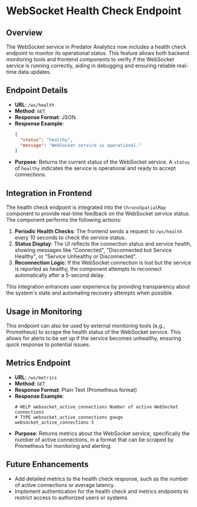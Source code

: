 # WebSocket Health Check Endpoint

## Overview

The WebSocket service in Predator Analytics now includes a health check endpoint to monitor its operational status. This feature allows both backend monitoring tools and frontend components to verify if the WebSocket service is running correctly, aiding in debugging and ensuring reliable real-time data updates.

## Endpoint Details

- **URL**: `/ws/health`
- **Method**: `GET`
- **Response Format**: JSON
- **Response Example**:
  ```json
  {
    "status": "healthy",
    "message": "WebSocket service is operational."
  }
  ```
- **Purpose**: Returns the current status of the WebSocket service. A `status` of `healthy` indicates the service is operational and ready to accept connections.

## Integration in Frontend

The health check endpoint is integrated into the `ChronoSpatialMap` component to provide real-time feedback on the WebSocket service status. The component performs the following actions:

1. **Periodic Health Checks**: The frontend sends a request to `/ws/health` every 10 seconds to check the service status.
2. **Status Display**: The UI reflects the connection status and service health, showing messages like "Connected", "Disconnected but Service Healthy", or "Service Unhealthy or Disconnected".
3. **Reconnection Logic**: If the WebSocket connection is lost but the service is reported as healthy, the component attempts to reconnect automatically after a 5-second delay.

This integration enhances user experience by providing transparency about the system's state and automating recovery attempts when possible.

## Usage in Monitoring

This endpoint can also be used by external monitoring tools (e.g., Prometheus) to scrape the health status of the WebSocket service. This allows for alerts to be set up if the service becomes unhealthy, ensuring quick response to potential issues.

## Metrics Endpoint

- **URL**: `/ws/metrics`
- **Method**: `GET`
- **Response Format**: Plain Text (Prometheus format)
- **Response Example**:
  ```
  # HELP websocket_active_connections Number of active WebSocket connections
  # TYPE websocket_active_connections gauge
  websocket_active_connections 5
  ```
- **Purpose**: Returns metrics about the WebSocket service, specifically the number of active connections, in a format that can be scraped by Prometheus for monitoring and alerting.

## Future Enhancements

- Add detailed metrics to the health check response, such as the number of active connections or average latency.
- Implement authentication for the health check and metrics endpoints to restrict access to authorized users or systems. 